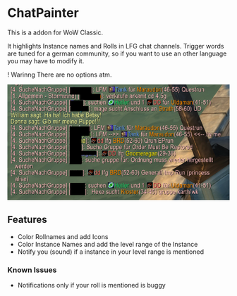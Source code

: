 # ChatPainter
This is a addon for WoW Classic.

It highlights Instance names and Rolls in LFG chat channels. 
Trigger words are tuned for a german community, so if you want to use an other language you may have to modify it.

! Warinng
There are no options atm.

![alt text](./exampleImg.png "example")

## Features
- Color Rollnames and add Icons
- Color Instance Names and add the level range of the Instance
- Notify you (sound) if a instance in your level range is mentioned

### Known Issues
 - Notifications only if your roll is mentioned is buggy
